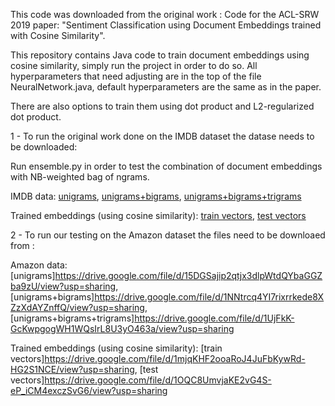 This code was downloaded from the original work :
Code for the ACL-SRW 2019 paper: "Sentiment Classification using Document Embeddings trained with Cosine Similarity".

This repository contains Java code to train document embeddings using cosine similarity, simply run the project in order to do so. All hyperparameters that need adjusting are in the top of the file NeuralNetwork.java, default hyperparameters are the same as in the paper.

There are also options to train them using dot product and L2-regularized dot product.


1 - To run the original work done on the IMDB dataset the datase needs to be downloaded:

Run ensemble.py in order to test the combination of document embeddings with NB-weighted bag of ngrams.


IMDB data:
[unigrams](https://drive.google.com/file/d/1qxueBhd7WTBP58ZOdDL5K1DB0Sj2o5bZ/view?usp=sharing), [unigrams+bigrams](https://drive.google.com/file/d/1tou6u3-PHE-ZQAU43rhgmD_8BfJ0QLl1/view?usp=sharing), [unigrams+bigrams+trigrams](https://drive.google.com/file/d/1GDttGJrnZh370Y0KNMbAMfRNU50La07R/view?usp=sharing)


Trained embeddings (using cosine similarity):
[train vectors](https://drive.google.com/file/d/1a-eOTfKXXqUpM19GepIxkZxI4N8ESSBJ/view?usp=sharing), [test vectors](https://drive.google.com/file/d/1GFpVVrA1AlXBsWVx2McOnlAWyNm47TCI/view?usp=sharing)


2 - To run our testing on the Amazon dataset the files need to be downloaed from :

Amazon data:
[unigrams]https://drive.google.com/file/d/15DGSajip2qtjx3dlpWtdQYbaGGZba9zU/view?usp=sharing, [unigrams+bigrams]https://drive.google.com/file/d/1NNtrcq4YI7rixrrkede8XZzXdAYZnffQ/view?usp=sharing, [unigrams+bigrams+trigrams]https://drive.google.com/file/d/1UjFkK-GcKwpgogWH1WQsIrL8U3yO463a/view?usp=sharing

Trained embeddings (using cosine similarity):
[train vectors]https://drive.google.com/file/d/1mjqKHF2ooaRoJ4JuFbKywRd-HG2S1NCE/view?usp=sharing, [test vectors]https://drive.google.com/file/d/1OQC8UmvjaKE2vG4S-eP_iCM4exczSvG6/view?usp=sharing